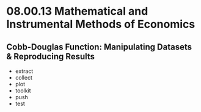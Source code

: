 # 08.00.13 Mathematical and Instrumental Methods of Economics
## Cobb-Douglas Function: Manipulating Datasets & Reproducing Results
- extract
- collect
- plot
- toolkit
- push
- test
